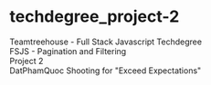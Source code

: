 # techdegree_project-2
Teamtreehouse - Full Stack Javascript Techdegree                                           
FSJS - Pagination and Filtering                                                            
Project 2                                                                                  
DatPhamQuoc
Shooting for "Exceed Expectations"
